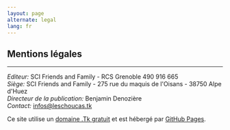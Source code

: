 ```yaml
---
layout: page
alternate: legal
lang: fr
---
```


Mentions légales
---

---

*Editeur:* SCI Friends and Family - RCS Grenoble 490 916 665  
*Siège:* SCI Friends and Family - 275 rue du maquis de l'Oisans - 38750 Alpe d'Huez  
*Directeur de la publication:* Benjamin Denozière  
*Contact:* [infos@leschoucas.tk](mailto:infos@leschoucas.tk)
  
  
  
Ce site utilise un [domaine .Tk gratuit](http://www.dot.tk/) et est hébergé par [GitHub Pages](https://pages.github.com/).


